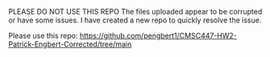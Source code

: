 PLEASE DO NOT USE THIS REPO
The files uploaded appear to be corrupted or have some issues. I have created a new repo to quickly resolve the issue.

Please use this repo: https://github.com/pengbert1/CMSC447-HW2-Patrick-Engbert-Corrected/tree/main
